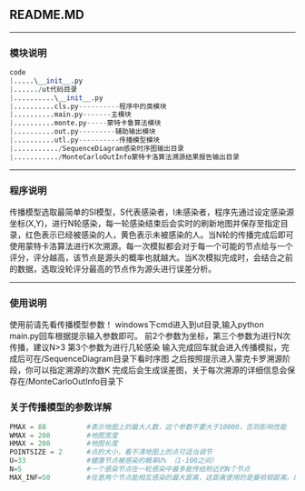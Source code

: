 ## README.MD

---

### 模块说明
~~~python
code
|.....\__init__.py
|....../ut代码目录
|..........\__init__.py
|..........cls.py----------程序中的类模块
|..........main.py-------主模块
|..........monte.py-----蒙特卡鲁算法模块
|..........out.py---------辅助输出模块
|..........utl.py----------传播模型模块
|.........../SequenceDiagram感染时序图输出目录
|.........../MonteCarloOutInfo蒙特卡洛算法溯源结果报告输出目录
~~~

---

### 程序说明
传播模型选取最简单的SI模型，S代表感染者，I未感染者，程序先通过设定感染源坐标(X,Y)，进行N轮感染，每一轮感染结束后会实时的刷新地图并保存至指定目录，红色表示已经被感染的人，黄色表示未被感染的人。当N轮的传播完成后即可使用蒙特卡洛算法进行K次溯源。每一次模拟都会对于每一个可能的节点给与一个评分，评分越高，该节点是源头的概率也就越大。当K次模拟完成时，会结合之前的数据，选取没轮评分最高的节点作为源头进行误差分析。

---

### 使用说明
使用前请先看传播模型参数！
windows下cmd进入到ut目录,输入python main.py回车根据提示输入参数即可。
前2个参数为坐标，第三个参数为进行N次传播，建议N>3
第3个参数为进行几轮感染
输入完成回车就会进入传播模拟，完成后可在/SequenceDiagram目录下看时序图
之后按照提示进入蒙克卡罗溯源阶段，你可以指定溯源的次数K
完成后会生成误差图，关于每次溯源的详细信息会保存在/MonteCarloOutInfo目录下

### 关于传播模型的参数详解

~~~python
PMAX = 88          #表示地图上的最大人数，这个参数不要大于10000，否则影响性能                               
WMAX = 200         #地图宽度              
HMAX = 200         #地图长度         
POINTSIZE = 2      #点的大小，看不清地图上的点可适当调节            
U=33               #健康节点被感染的概率U% （1-100之间）                     
N=5                #一个感染节点在一轮感染中最多能传给附近的N个节点            
MAX_INF=50         #任意两个节点能相互感染的最大距离，这距离使用的是曼哈顿距离。即|dx|+|dy|来表示
~~~
